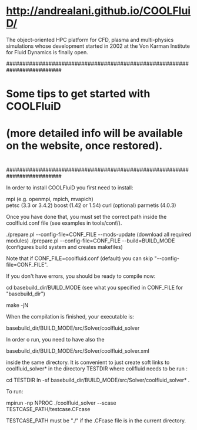 http://andrealani.github.io/COOLFluiD/
=========

The object-oriented HPC platform for CFD, plasma and multi-physics simulations whose development started in 2002 at the Von Karman Institute for Fluid Dynamics is finally open. 

#########################################################################
#                                                                       #
# Some tips to get started with COOLFluiD                               #
# (more detailed info will be available on the website, once restored). #
#                                                                       #
#########################################################################

In order to install COOLFluiD you first need to install:

mpi      (e.g. openmpi, mpich, mvapich)  
petsc    (3.3 or 3.4.2)
boost    (1.42 or 1.54)
curl     (optional)
parmetis (4.0.3) 
 
Once you have done that, you must set the correct path inside the coolfluid.conf file (see examples in tools/conf/).

./prepare.pl --config-file=CONF_FILE --mods-update        (download all required modules)
./prepare.pl --config-file=CONF_FILE --build=BUILD_MODE   (configures build system and creates makefiles)

Note that if CONF_FILE=coolfluid.conf (default) you can skip "--config-file=CONF_FILE".

If you don't have errors, you should be ready to compile now:

cd basebuild_dir/BUILD_MODE   (see what you specified in CONF_FILE for "basebuild_dir")

make -jN

When the compilation is finished, your executable is:

basebuild_dir/BUILD_MODE/src/Solver/coolfluid_solver 

In order o run, you need to have also the 

basebuild_dir/BUILD_MODE/src/Solver/coolfluid_solver.xml

inside the same directory. It is convenient to just create soft links to 
coolfluid_solver* in the directory TESTDIR where collfluid needs to be run :

cd TESTDIR
ln -sf basebuild_dir/BUILD_MODE/src/Solver/coolfluid_solver* .

To run:

mpirun -np NPROC ./coolfluid_solver --scase TESTCASE_PATH/testcase.CFcase

TESTCASE_PATH must be "./" if the .CFcase file is in the current directory.
